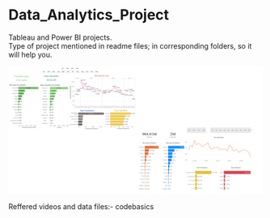 # Data_Analytics_Project

Tableau and Power BI projects.<br>
Type of project mentioned in readme files; in corresponding folders, so it will help you.

![Alt text](https://github.com/Dhananjay1646/Data_Analytics_Project/blob/main/1_Sales_Insight/Dashboards_For_Repo.png?raw=true "Dashboards_For_Repo")

Reffered videos and data files:- codebasics
